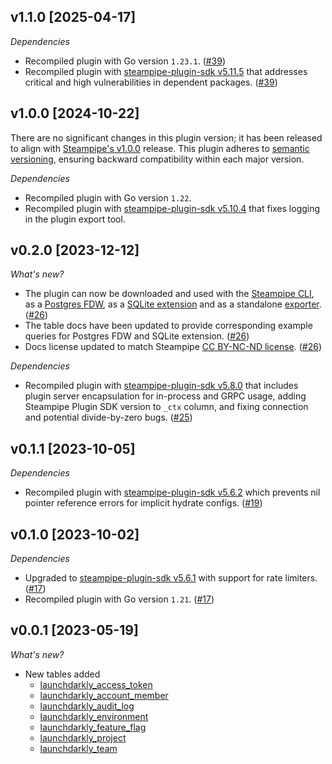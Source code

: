 ## v1.1.0 [2025-04-17]

_Dependencies_

- Recompiled plugin with Go version `1.23.1`. ([#39](https://github.com/turbot/steampipe-plugin-launchdarkly/pull/39))
- Recompiled plugin with [steampipe-plugin-sdk v5.11.5](https://github.com/turbot/steampipe-plugin-sdk/blob/v5.11.5/CHANGELOG.md#v5115-2025-03-31) that addresses critical and high vulnerabilities in dependent packages. ([#39](https://github.com/turbot/steampipe-plugin-launchdarkly/pull/39))

## v1.0.0 [2024-10-22]

There are no significant changes in this plugin version; it has been released to align with [Steampipe's v1.0.0](https://steampipe.io/changelog/steampipe-cli-v1-0-0) release. This plugin adheres to [semantic versioning](https://semver.org/#semantic-versioning-specification-semver), ensuring backward compatibility within each major version.

_Dependencies_

- Recompiled plugin with Go version `1.22`. 
- Recompiled plugin with [steampipe-plugin-sdk v5.10.4](https://github.com/turbot/steampipe-plugin-sdk/blob/develop/CHANGELOG.md#v5104-2024-08-29) that fixes logging in the plugin export tool. 

## v0.2.0 [2023-12-12]

_What's new?_

- The plugin can now be downloaded and used with the [Steampipe CLI](https://steampipe.io/docs), as a [Postgres FDW](https://steampipe.io/docs/steampipe_postgres/overview), as a [SQLite extension](https://steampipe.io/docs//steampipe_sqlite/overview) and as a standalone [exporter](https://steampipe.io/docs/steampipe_export/overview). ([#26](https://github.com/turbot/steampipe-plugin-launchdarkly/pull/26))
- The table docs have been updated to provide corresponding example queries for Postgres FDW and SQLite extension. ([#26](https://github.com/turbot/steampipe-plugin-launchdarkly/pull/26))
- Docs license updated to match Steampipe [CC BY-NC-ND license](https://github.com/turbot/steampipe-plugin-launchdarkly/blob/main/docs/LICENSE). ([#26](https://github.com/turbot/steampipe-plugin-launchdarkly/pull/26))

_Dependencies_

- Recompiled plugin with [steampipe-plugin-sdk v5.8.0](https://github.com/turbot/steampipe-plugin-sdk/blob/main/CHANGELOG.md#v580-2023-12-11) that includes plugin server encapsulation for in-process and GRPC usage, adding Steampipe Plugin SDK version to `_ctx` column, and fixing connection and potential divide-by-zero bugs. ([#25](https://github.com/turbot/steampipe-plugin-launchdarkly/pull/25))

## v0.1.1 [2023-10-05]

_Dependencies_

- Recompiled plugin with [steampipe-plugin-sdk v5.6.2](https://github.com/turbot/steampipe-plugin-sdk/blob/main/CHANGELOG.md#v562-2023-10-03) which prevents nil pointer reference errors for implicit hydrate configs. ([#19](https://github.com/turbot/steampipe-plugin-launchdarkly/pull/19))

## v0.1.0 [2023-10-02]

_Dependencies_

- Upgraded to [steampipe-plugin-sdk v5.6.1](https://github.com/turbot/steampipe-plugin-sdk/blob/main/CHANGELOG.md#v561-2023-09-29) with support for rate limiters. ([#17](https://github.com/turbot/steampipe-plugin-launchdarkly/pull/17))
- Recompiled plugin with Go version `1.21`. ([#17](https://github.com/turbot/steampipe-plugin-launchdarkly/pull/17))

## v0.0.1 [2023-05-19]

_What's new?_

- New tables added
  - [launchdarkly_access_token](https://hub.steampipe.io/plugins/turbot/launchdarkly/tables/launchdarkly_access_token)
  - [launchdarkly_account_member](https://hub.steampipe.io/plugins/turbot/launchdarkly/tables/launchdarkly_account_member)
  - [launchdarkly_audit_log](https://hub.steampipe.io/plugins/turbot/launchdarkly/tables/launchdarkly_audit_log)
  - [launchdarkly_environment](https://hub.steampipe.io/plugins/turbot/launchdarkly/tables/launchdarkly_environment)
  - [launchdarkly_feature_flag](https://hub.steampipe.io/plugins/turbot/launchdarkly/tables/launchdarkly_feature_flag)
  - [launchdarkly_project](https://hub.steampipe.io/plugins/turbot/launchdarkly/tables/launchdarkly_project)
  - [launchdarkly_team](https://hub.steampipe.io/plugins/turbot/launchdarkly/tables/launchdarkly_team)
